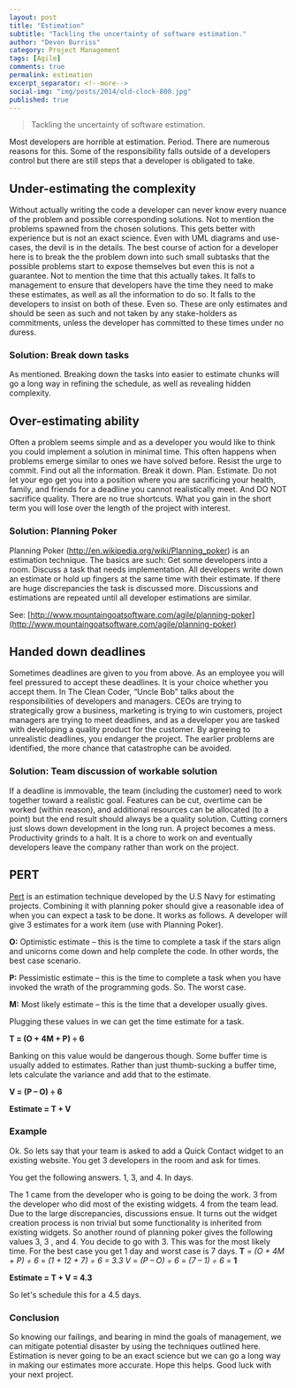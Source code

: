 ```yaml
---
layout: post
title: "Estimation"
subtitle: "Tackling the uncertainty of software estimation."
author: "Devon Burriss"
category: Project Management
tags: [Agile]
comments: true
permalink: estimation
excerpt_separator: <!--more-->
social-img: "img/posts/2014/old-clock-800.jpg"
published: true
---
```


> Tackling the uncertainty of software estimation.

Most developers are horrible at estimation. Period. There are numerous reasons for this. Some of the responsibility falls outside of a developers control but there are still steps that a developer is obligated to take. 
<!--more-->

## Under-estimating the complexity

Without actually writing the code a developer can never know every nuance of the problem and possible corresponding solutions. Not to mention the problems spawned from the chosen solutions. This gets better with experience but is not an exact science. Even with UML diagrams and use-cases, the devil is in the details. The best course of action for a developer here is to break the the problem down into such small subtasks that the possible problems start to expose themselves but even this is not a guarantee. Not to mention the time that this actually takes. It falls to management to ensure that developers have the time they need to make these estimates, as well as all the information to do so. It falls to the developers to insist on both of these. Even so. These are only estimates and should be seen as such and not taken by any stake-holders as commitments, unless the developer has committed to these times under no duress. 

### Solution: Break down tasks 

As mentioned. Breaking down the tasks into easier to estimate chunks will go a long way in refining the schedule, as well as revealing hidden complexity. 

## Over-estimating ability

Often a problem seems simple and as a developer you would like to think you could implement a solution in minimal time. This often happens when problems emerge similar to ones we have solved before. Resist the urge to commit. Find out all the information. Break it down. Plan. Estimate. Do not let your ego get you into a position where you are sacrificing your health, family, and friends for a deadline you cannot realistically meet. And DO NOT sacrifice quality. There are no true shortcuts. What you gain in the short term you will lose over the length of the project with interest. 

### Solution: Planning Poker 

Planning Poker (http://en.wikipedia.org/wiki/Planning_poker) is an estimation technique. The basics are such: 
Get some developers into a room. 
Discuss a task that needs implementation. 
All developers write down an estimate or hold up fingers at the same time with their estimate. 
If there are huge discrepancies the task is discussed more. Discussions and estimations are repeated until all developer estimations are similar. 

See: [http://www.mountaingoatsoftware.com/agile/planning-poker](http://www.mountaingoatsoftware.com/agile/planning-poker)

## Handed down deadlines 

Sometimes deadlines are given to you from above. As an employee you will feel pressured to accept these deadlines. It is your choice whether you accept them. In The Clean Coder, “Uncle Bob” talks about the responsibilities of developers and managers. CEOs are trying to strategically grow a business, marketing is trying to win customers, project managers are trying to meet deadlines, and as a developer you are tasked with developing a quality product for the customer. By agreeing to unrealistic deadlines, you endanger the project. The earlier problems are identified, the more chance that catastrophe can be avoided. 

### Solution: Team discussion of workable solution 

If a deadline is immovable, the team (including the customer) need to work together toward a realistic goal. Features can be cut, overtime can be worked (within reason), and additional resources can be allocated (to a point) but the end result should always be a quality solution. Cutting corners just slows down development in the long run. A project becomes a mess. Productivity grinds to a halt. It is a chore to work on and eventually developers leave the company rather than work on the project.

## PERT

[Pert](http://en.wikipedia.org/wiki/Program_evaluation_and_review_technique_(PERT)) is an estimation technique developed by the U.S Navy for estimating projects. Combining it with planning poker should give a reasonable idea of when you can expect a task to be done. It works as follows. 
A developer will give 3 estimates for a work item (use with Planning Poker). 

**O:** Optimistic estimate – this is the time to complete a task if the stars align and unicorns come down and help complete the code. In other words, the best case scenario.

**P:** Pessimistic estimate – this is the time to complete a task when you have invoked the wrath of the programming gods. So. The worst case. 

**M:** Most likely estimate – this is the time that a developer usually gives. 

Plugging these values in we can get the time estimate for a task. 

**T = (O + 4M + P) ÷ 6**

Banking on this value would be dangerous though. Some buffer time is usually added to estimates. Rather than just thumb-sucking a buffer time, lets calculate the variance and add that to the estimate. 

**V = (P – O) ÷ 6** 

**Estimate = T + V** 

### Example 

Ok. So lets say that your team is asked to add a Quick Contact widget to an existing website. You get 3 developers in the room and ask for times. 

You get the following answers. 1, 3, and 4. In days. 

The 1 came from the developer who is going to be doing the work. 3 from the developer who did most of the existing widgets. 4 from the team lead. Due to the large discrepancies, discussions ensue. It turns out the widget creation process is non trivial but some functionality is inherited from existing widgets. So another round of planning poker gives the following values 3, 3 , and 4. You decide to go with 3. 
This was for the most likely time. For the best case you get 1 day and worst case is 7 days. 
**T** = *(O + 4M + P) ÷ 6* = *(1 + 12 + 7) ÷ 6 = 3.3 V* = *(P – O) ÷ 6* = *(7 – 1) ÷ 6* = **1** 

**Estimate = T + V = 4.3** 

So let's schedule this for a 4.5 days. 

### Conclusion 

So knowing our failings, and bearing in mind the goals of management, we can mitigate potential disaster by using the techniques outlined here. Estimation is never going to be an exact science but we can go a long way in making our estimates more accurate. Hope this helps. Good luck with your next project.

